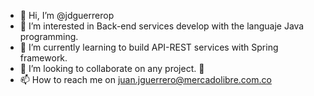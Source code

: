 - 👋 Hi, I’m @jdguerrerop
- 👀 I’m interested in Back-end services develop with the languaje Java programming.
- 🌱 I’m currently learning to build API-REST services with Spring framework.
- 💞️ I’m looking to collaborate on any project. 👀
- 📫 How to reach me on juan.jguerrero@mercadolibre.com.co

<!---
jdguerrerop/jdguerrerop is a ✨ special ✨ repository because its `README.md` (this file) appears on your GitHub profile.
You can click the Preview link to take a look at your changes.
--->
